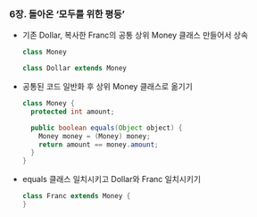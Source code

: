 ### 6장. 돌아온 ‘모두를 위한 평등’
- 기존 Dollar, 복사한 Franc의 공통 상위 Money 클래스 만들어서 상속

  ```java
  class Money
  
  class Dollar extends Money
  ```

- 공통된 코드 일반화 후 상위 Money 클래스로 옮기기

  ```java
  class Money {
    protected int amount;
  
    public boolean equals(Object object) {
      Money money = (Money) money;
      return amount == money.amount;
    }
  }
  ```

- equals 클래스 일치시키고 Dollar와 Franc 일치시키기

  ```java
  class Franc extends Money {
  }
  ```